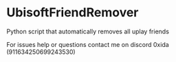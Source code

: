 # UbisoftFriendRemover
Python script that automatically removes all uplay friends

For issues help or questions contact me on discord 0xida (911634250699243530)
